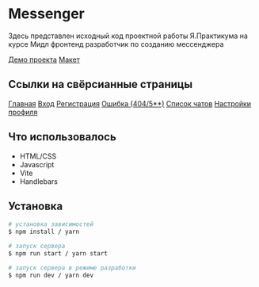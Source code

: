 # Messenger

Здесь представлен исходный код проектной работы Я.Практикума на курсе Мидл фронтенд разработчик по созданию мессенджера

[Демо проекта](https://scoruja-middle-messenger.netlify.app/)
[Макет](https://www.figma.com/file/T2omafwn4rluU1P8VgLr7e/middle.messenger.yandex.praktikum?type=design&node-id=0-1&mode=design&t=ah4xWqUcbjeVN678-0)

## Ссылки на свёрсианные страницы

[Главная](https://scoruja-middle-messenger.netlify.app/)
[Вход](https://scoruja-middle-messenger.netlify.app/pages/signin.html)
[Регистрация](https://scoruja-middle-messenger.netlify.app/pages/signup.html)
[Ошибка (404/5\*\*)](https://scoruja-middle-messenger.netlify.app/pages/error.html)
[Список чатов](https://scoruja-middle-messenger.netlify.app/pages/main.html)
[Настройки профиля](https://scoruja-middle-messenger.netlify.app/pages/profile.html)

## Что использовалось

- HTML/CSS
- Javascript
- Vite
- Handlebars

## Установка

```bash
# установка зависимостей
$ npm install / yarn

# запуск сервера
$ npm run start / yarn start

# запуск сервера в режиме разработки
$ npm run dev / yarn dev
```
